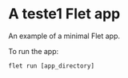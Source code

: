 # A teste1 Flet app

An example of a minimal Flet app.

To run the app:

```
flet run [app_directory]
```